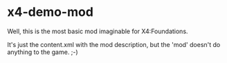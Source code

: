 # x4-demo-mod
Well, this is the most basic mod imaginable for X4:Foundations. 

It's just the content.xml with the mod description, but the 'mod' doesn't do anything to the game. ;-)

